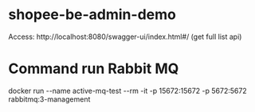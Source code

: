 # shopee-be-admin-demo

Access: http://localhost:8080/swagger-ui/index.html#/ (get full list api)

# Command run Rabbit MQ
docker run --name active-mq-test --rm -it -p 15672:15672 -p 5672:5672 rabbitmq:3-management